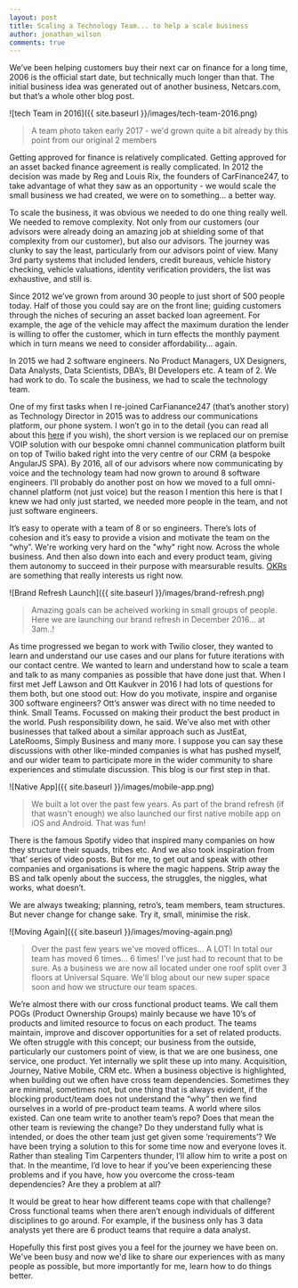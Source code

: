 ```yaml
---
layout: post
title: Scaling a Technology Team... to help a scale business
author: jonathan_wilson
comments: true
---
```


We’ve been helping customers buy their next car on finance for a long time, 2006 is the official start date, but technically much longer than that.  The initial business idea was generated out of another business, Netcars.com, but that’s a whole other blog post.

![tech Team in 2016]({{ site.baseurl }}/images/tech-team-2016.png)
> A team photo taken early 2017 - we'd grown quite a bit already by this point from our original 2 members

Getting approved for finance is relatively complicated.  Getting approved for an asset backed finance agreement is really complicated.  In 2012 the decision was made by Reg and Louis Rix, the founders of CarFinance247, to take advantage of what they saw as an opportunity - we would scale the small business we had created, we were on to something… a better way.

To scale the business, it was obvious we needed to do one thing really well.  We needed to remove complexity.  Not only from our customers (our advisors were already doing an amazing job at shielding some of that complexity from our customer), but also our advisors.  The journey was clunky to say the least, particularly from our advisors point of view.  Many 3rd party systems that included lenders, credit bureaus, vehicle history checking, vehicle valuations, identity verification providers, the list was exhaustive, and still is.

Since 2012 we’ve grown from around 30 people to just short of 500 people today.  Half of those you could say are on the front line; guiding customers through the niches of securing an asset backed loan agreement. For example, the age of the vehicle may affect the maximum duration the lender is willing to offer the customer, which in turn effects the monthly payment which in turn means we need to consider affordability… again.

In 2015 we had 2 software engineers.  No Product Managers, UX Designers, Data Analysts, Data Scientists, DBA’s, BI Developers etc.  A team of 2.  We had work to do.  To scale the business, we had to scale the technology team.

One of my first tasks when I re-joined CarFianance247 (that’s another story) as Technology Director in 2015 was to address our communications platform, our phone system.  I won’t go in to the detail (you can read all about this [here](https://www.twilio.com/learn/contact-center/carfinance-247-omnichannel-contact-center) if you wish), the short version is we replaced our on premise VOIP solution with our bespoke omni channel communication platform built on top of Twilio baked right into the very centre of our CRM (a bespoke AngularJS SPA).  By 2016, all of our advisors where now communicating by voice and the technology team had now grown to around 8 software engineers.  I’ll probably do another post on how we moved to a full omni-channel platform (not just voice) but the reason I mention this here is that I knew we had only just started, we needed more people in the team, and not just software engineers.

It’s easy to operate with a team of 8 or so engineers.  There’s lots of cohesion and it’s easy to provide a vision and motivate the team on the “why”.  We're working very hard on the "why" right now.  Across the whole business. And then also down into each and every product team, giving them autonomy to succeed in their purpose with mearsurable results.  [OKRs](https://en.wikipedia.org/wiki/OKR) are something that really interests us right now.

![Brand Refresh Launch]({{ site.baseurl }}/images/brand-refresh.png)
> Amazing goals can be acheived working in small groups of people.  Here we are launching our brand refresh in December 2016... at 3am..!

As time progressed we began to work with Twilio closer, they wanted to learn and understand our use cases and our plans for future iterations with our contact centre.  We wanted to learn and understand how to scale a team and talk to as many companies as possible that have done just that.  When I first met Jeff Lawson and Ott Kaukver in 2016 I had lots of questions for them both, but one stood out:  How do you motivate, inspire and organise 300 software engineers?  Ott’s answer was direct with no time needed to think.  Small Teams.  Focussed on making their product the best product in the world.  Push responsibility down, he said.  We’ve also met with other businesses that talked about a similar approach such as JustEat, LateRooms, Simply Business and many more.  I suppose you can say these discussions with other like-minded companies is what has pushed myself, and our wider team to participate more in the wider community to share experiences and stimulate discussion.  This blog is our first step in that.  

![Native App]({{ site.baseurl }}/images/mobile-app.png)
> We built a lot over the past few years.  As part of the brand refresh (if that wasn't enough) we also launched our first native mobile app on iOS and Android.  That was fun!

There is the famous Spotify video that inspired many companies on how they structure their squads, tribes etc. And we also took inspiration from ‘that’ series of video posts.  But for me, to get out and speak with other companies and organisations is where the magic happens.  Strip away the BS and talk openly about the success, the struggles, the niggles, what works, what doesn’t.

We are always tweaking; planning, retro’s, team members, team structures.  But never change for change sake.  Try it, small, minimise the risk.

![Moving Again]({{ site.baseurl }}/images/moving-again.png)
> Over the past few years we've moved offices... A LOT!  In total our team has moved 6 times... 6 times!  I've just had to recount that to be sure.  As a business we are now all located under one roof split over 3 floors at Universal Square.  We'll blog about our new super space soon and how we structure our team spaces.

We’re almost there with our cross functional product teams.  We call them POGs (Product Ownership Groups) mainly because we have 10’s of products and limited resource to focus on each product.  The teams maintain, improve and discover opportunities for a set of related products.  We often struggle with this concept; our business from the outside, particularly our customers point of view, is that we are one business, one service, one product.  Yet internally we split these up into many.  Acquisition, Journey, Native Mobile, CRM etc.  When a business objective is highlighted, when building out we often have cross team dependencies.  Sometimes they are minimal, sometimes not, but one thing that is always evident, if the blocking product/team does not understand the “why” then we find ourselves in a world of pre-product team teams.  A world where silos existed.  Can one team write to another team’s repo? Does that mean the other team is reviewing the change?  Do they understand fully what is intended, or does the other team just get given some ‘requirements’?  We have been trying a solution to this for some time now and everyone loves it.  Rather than stealing Tim Carpenters thunder, I’ll allow him to write a post on that.  In the meantime, I’d love to hear if you’ve been experiencing these problems and if you have, how you overcome the cross-team dependencies?  Are they a problem at all?

It would be great to hear how different teams cope with that challenge?  Cross functional teams when there aren’t enough individuals of different disciplines to go around.  For example, if the business only has 3 data analysts yet there are 6 product teams that require a data analyst. 

Hopefully this first post gives you a feel for the journey we have been on.  We've been busy and now we'd like to share our experiences with as many people as possible, but more importantly for me, learn how to do things better.
